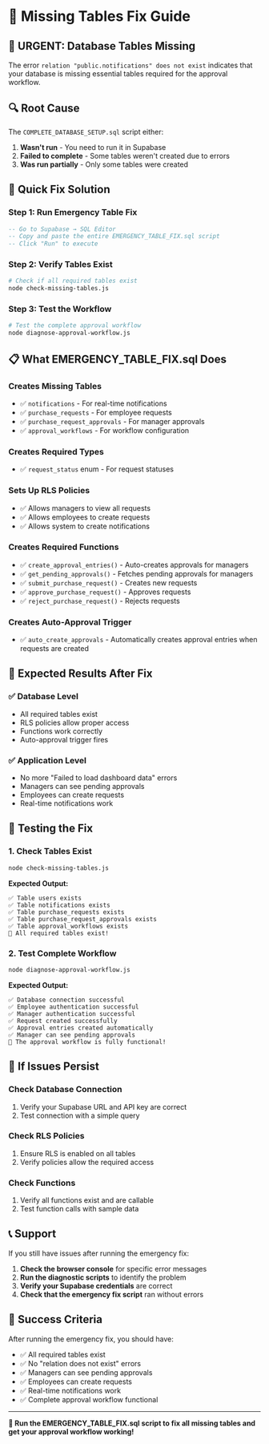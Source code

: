 # 🚨 Missing Tables Fix Guide

## 🚨 **URGENT: Database Tables Missing**

The error `relation "public.notifications" does not exist` indicates that your database is missing essential tables required for the approval workflow.

## 🔍 **Root Cause**

The `COMPLETE_DATABASE_SETUP.sql` script either:
1. **Wasn't run** - You need to run it in Supabase
2. **Failed to complete** - Some tables weren't created due to errors
3. **Was run partially** - Only some tables were created

## 🚀 **Quick Fix Solution**

### Step 1: Run Emergency Table Fix
```sql
-- Go to Supabase → SQL Editor
-- Copy and paste the entire EMERGENCY_TABLE_FIX.sql script
-- Click "Run" to execute
```

### Step 2: Verify Tables Exist
```bash
# Check if all required tables exist
node check-missing-tables.js
```

### Step 3: Test the Workflow
```bash
# Test the complete approval workflow
node diagnose-approval-workflow.js
```

## 📋 **What EMERGENCY_TABLE_FIX.sql Does**

### Creates Missing Tables
- ✅ `notifications` - For real-time notifications
- ✅ `purchase_requests` - For employee requests
- ✅ `purchase_request_approvals` - For manager approvals
- ✅ `approval_workflows` - For workflow configuration

### Creates Required Types
- ✅ `request_status` enum - For request statuses

### Sets Up RLS Policies
- ✅ Allows managers to view all requests
- ✅ Allows employees to create requests
- ✅ Allows system to create notifications

### Creates Required Functions
- ✅ `create_approval_entries()` - Auto-creates approvals for managers
- ✅ `get_pending_approvals()` - Fetches pending approvals for managers
- ✅ `submit_purchase_request()` - Creates new requests
- ✅ `approve_purchase_request()` - Approves requests
- ✅ `reject_purchase_request()` - Rejects requests

### Creates Auto-Approval Trigger
- ✅ `auto_create_approvals` - Automatically creates approval entries when requests are created

## 🎯 **Expected Results After Fix**

### ✅ Database Level
- All required tables exist
- RLS policies allow proper access
- Functions work correctly
- Auto-approval trigger fires

### ✅ Application Level
- No more "Failed to load dashboard data" errors
- Managers can see pending approvals
- Employees can create requests
- Real-time notifications work

## 🧪 **Testing the Fix**

### 1. Check Tables Exist
```bash
node check-missing-tables.js
```
**Expected Output:**
```
✅ Table users exists
✅ Table notifications exists
✅ Table purchase_requests exists
✅ Table purchase_request_approvals exists
✅ Table approval_workflows exists
🎉 All required tables exist!
```

### 2. Test Complete Workflow
```bash
node diagnose-approval-workflow.js
```
**Expected Output:**
```
✅ Database connection successful
✅ Employee authentication successful
✅ Manager authentication successful
✅ Request created successfully
✅ Approval entries created automatically
✅ Manager can see pending approvals
🚀 The approval workflow is fully functional!
```

## 🔧 **If Issues Persist**

### Check Database Connection
1. Verify your Supabase URL and API key are correct
2. Test connection with a simple query

### Check RLS Policies
1. Ensure RLS is enabled on all tables
2. Verify policies allow the required access

### Check Functions
1. Verify all functions exist and are callable
2. Test function calls with sample data

## 📞 **Support**

If you still have issues after running the emergency fix:

1. **Check the browser console** for specific error messages
2. **Run the diagnostic scripts** to identify the problem
3. **Verify your Supabase credentials** are correct
4. **Check that the emergency fix script** ran without errors

## 🎉 **Success Criteria**

After running the emergency fix, you should have:

- ✅ All required tables exist
- ✅ No "relation does not exist" errors
- ✅ Managers can see pending approvals
- ✅ Employees can create requests
- ✅ Real-time notifications work
- ✅ Complete approval workflow functional

---

**🚀 Run the EMERGENCY_TABLE_FIX.sql script to fix all missing tables and get your approval workflow working!**
